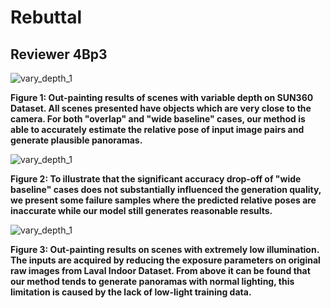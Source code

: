 # Rebuttal

## Reviewer 4Bp3

![vary_depth_1](figs/vary_depth_1.png)

**Figure 1: Out-painting results of scenes with variable depth on SUN360 Dataset. All scenes presented have objects which are very close to the camera. For both "overlap" and "wide baseline" cases, our method is able to accurately estimate the relative pose of input image pairs and generate plausible panoramas.**

![vary_depth_1](figs/vary_depth_2.png)

**Figure 2: To illustrate that the significant accuracy drop-off of "wide baseline" cases does not substantially influenced the generation quality, we present some failure samples where the predicted relative poses are inaccurate while our model still generates reasonable results.**

![vary_depth_1](figs/laval_low_light.png)

**Figure 3: Out-painting results on scenes with extremely low illumination. The inputs are acquired by reducing the exposure parameters on original raw images from Laval Indoor Dataset. From above it can be found that our method tends to generate panoramas with normal lighting, this limitation is caused by the lack of low-light training data.**